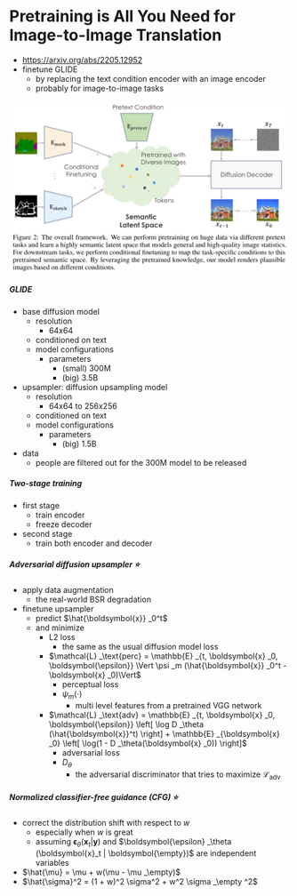 # Pretraining is All You Need for Image-to-Image Translation

- https://arxiv.org/abs/2205.12952
- finetune GLIDE
  - by replacing the text condition encoder with an image encoder
  - probably for image-to-image tasks



<img src="./assets/image-20230417232624635.png" alt="image-20230417232624635" style="zoom:67%;" />



##### GLIDE

- base diffusion model
  - resolution
    - 64x64
  - conditioned on text
  - model configurations
    - parameters
      - (small) 300M
      - (big) 3.5B
- upsampler: diffusion upsampling model
  - resolution
    - 64x64 to 256x256
  - conditioned on text
  - model configurations
    - parameters
      - (big) 1.5B
- data
  - people are filtered out for the 300M model to be released



##### Two-stage training

- first stage
  - train encoder
  - freeze decoder
- second stage
  - train both encoder and decoder



##### Adversarial diffusion upsampler ⭐

- apply data augmentation
  - the real-world BSR degradation
- finetune upsampler
  - predict $\hat{\boldsymbol{x}} _0^t$
  - and minimize
    - L2 loss
      - the same as the usual diffusion model loss 
    - $\mathcal{L} _\text{perc} = \mathbb{E} _{t, \boldsymbol{x} _0, \boldsymbol{\epsilon}} \Vert \psi _m (\hat{\boldsymbol{x}} _0^t - \boldsymbol{x} _0)\Vert$
      - perceptual loss
      - $\psi _m (\cdot)$
        - multi level features from a pretrained VGG network
    - $\mathcal{L} _\text{adv} = \mathbb{E} _{t, \boldsymbol{x} _0, \boldsymbol{\epsilon}} \left[ \log D _\theta (\hat{\boldsymbol{x}}^t) \right] + \mathbb{E} _{\boldsymbol{x} _0} \left[ \log(1 - D _\theta(\boldsymbol{x} _0)) \right]$
      - adversarial loss
      - $D_\theta$
        - the adversarial discriminator that tries to maximize $\mathcal{L} _\text{adv}$



##### Normalized classifier-free guidance (CFG) ⭐

- correct the distribution shift with respect to $w$
  - especially when $w$ is great
  - assuming $\boldsymbol{\epsilon} _\theta (\boldsymbol{x}_t | \boldsymbol{y})$ and $\boldsymbol{\epsilon} _\theta (\boldsymbol{x}_t | \boldsymbol{\empty})$ are independent variables
- $\hat{\mu} = \mu + w(\mu - \mu _\empty)$
- $\hat{\sigma}^2 = (1 + w)^2 \sigma^2 + w^2 \sigma _\empty ^2$

